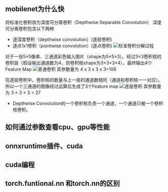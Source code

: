 ## mobilenet为什么快
将标准化卷积改为深度可分离卷积（Depthwise Separable Convolution）
深度可分离卷积包含以下两种
- 逐深度卷积（depthwise convolution）(逐层卷积)
- 逐点1x1卷积（pointwise convolution）(逐点卷积)
![标准卷积分解过程](https://pic3.zhimg.com/80/v2-a6bae41f1744363354d5b931bc6a9f06_1440w.jpg)

对于一张5×5像素、三通道彩色输入图片（shape为5×5×3）。经过3×3卷积核的卷积层（假设输出通道数为4，则卷积核shape为3×3×3×4），最终输出4个Feature Map
![普通卷积](https://pic1.zhimg.com/80/v2-66fe37cf594ec52801e8005b07f959f4_1440w.jpg)
其参数量为 4 x 3 x 3 x 3=108

在逐层卷积中，卷积核的数量与上一层的通道数相同（通道和卷积核一一对应）。所以一个三通道的图像经过运算后生成了3个Feature map
![逐层卷积](https://pic2.zhimg.com/80/v2-bf151ff051e8ba1c234230ccd5a51d39_1440w.jpg)
其参数量为 3 × 3 × 3 = 27

- Depthwise Convolution的一个卷积核负责一个通道，一个通道只被一个卷积核卷积。

## 如何通过参数查看cpu、gpu等性能

## onnxruntime插件、cuda

## cuda编程

## torch.funtional.nn 和torch.nn的区别
